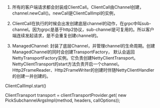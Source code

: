 1. 所有的客户端请求都会封装成ClientCall。ClientCall由Channel创建，channel.newCall()。newCall是ClientCallImpl的实例，
3. ClientCall在执行的时候会出发创建底层channel的动作，在grpc中叫sub-channel。因为grpc是基于http2协议，sub-channel是可复用的。所以客户端连续发起请求，是不会重复创建channel的。

4. ManagedChannel: 封装了底层Channel，并管理channel的生命周期。创建ManagedChannel的同时会创建TransportFactory， 默认会返回NettyTransportFactory实例。它负责创建NettyClientTransport。NettyClientTransport的start方法负责开启一个channel。Http2FrameReader、Http2FrameWriter的创建时伴随NettyClientHandler的创建一并创建的。

ClientCallImpl.start()

ClientTransport transport = clientTransportProvider.get(
          new PickSubchannelArgsImpl(method, headers, callOptions));
